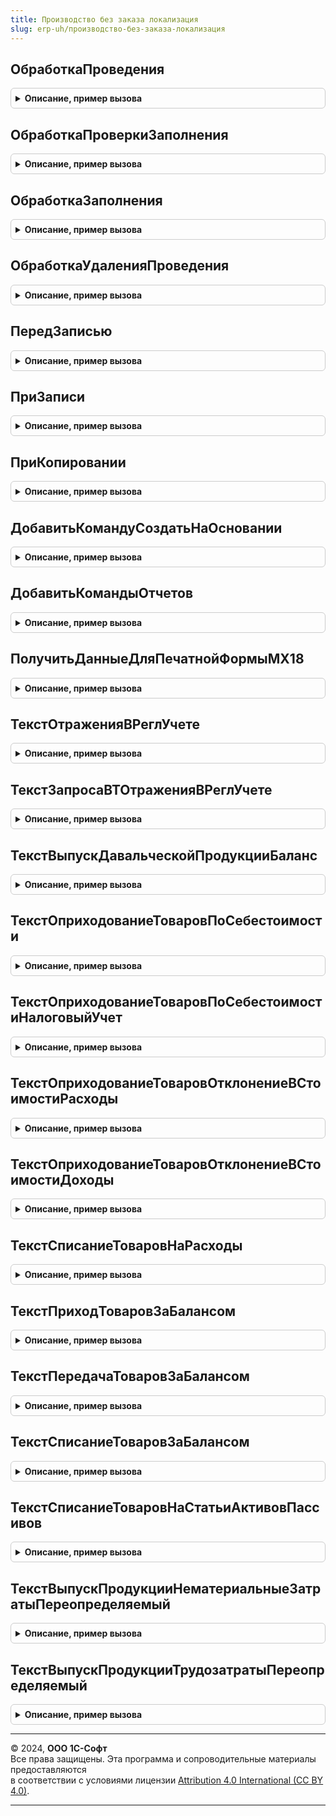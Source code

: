 ```yaml
---
title: Производство без заказа локализация
slug: erp-uh/производство-без-заказа-локализация
---
```



## ОбработкаПроведения
<details style="margin: 1em 0; padding: 0.5em; border: 1px solid #ccc; border-radius: 6px;">

<summary style="font-weight: bold; cursor: pointer;">Описание, пример вызова</summary>

```bsl

// Вызывается из соответствующего обработчика документа
//
// Параметры:
//  Объект - ДокументОбъект - Обрабатываемый документ.
//  Отказ - Булево - Признак проведения документа.
//                   Если в теле процедуры-обработчика установить данному параметру значение Истина,
//                   то проведение документа выполнено не будет.
//  РежимПроведения - РежимПроведенияДокумента - В данный параметр передается текущий режим проведения.
//
Процедура ОбработкаПроведения(Объект, Отказ, РежимПроведения) Экспорт
```

Пример вызова
```bsl
ПроизводствоБезЗаказаЛокализация.ОбработкаПроведения(Объект, Отказ, РежимПроведения) 
```
</details>

## ОбработкаПроверкиЗаполнения
<details style="margin: 1em 0; padding: 0.5em; border: 1px solid #ccc; border-radius: 6px;">

<summary style="font-weight: bold; cursor: pointer;">Описание, пример вызова</summary>

```bsl

// Вызывается из соответствующего обработчика документа
//
// Параметры:
//  Объект - ДокументОбъект - Обрабатываемый объект
//  Отказ - Булево - Если в теле процедуры-обработчика установить данному параметру значение Истина,
//                   то будет выполнен отказ от продолжения работы после выполнения проверки заполнения.
//  ПроверяемыеРеквизиты - Массив - Массив путей к реквизитам, для которых будет выполнена проверка заполнения.
//
Процедура ОбработкаПроверкиЗаполнения(Объект, Отказ, ПроверяемыеРеквизиты) Экспорт
```

Пример вызова
```bsl
ПроизводствоБезЗаказаЛокализация.ОбработкаПроверкиЗаполнения(Объект, Отказ, ПроверяемыеРеквизиты) 
```
</details>

## ОбработкаЗаполнения
<details style="margin: 1em 0; padding: 0.5em; border: 1px solid #ccc; border-radius: 6px;">

<summary style="font-weight: bold; cursor: pointer;">Описание, пример вызова</summary>

```bsl

// Вызывается из соответствующего обработчика документа
//
// Параметры:
//  Объект - ДокументОбъект - Обрабатываемый объект.
//  ДанныеЗаполнения - Произвольный - Значение, которое используется как основание для заполнения.
//  ТекстЗаполнения - Строка - В данный параметр передается признак выполнения стандартной (системной) обработки события.
//  СтандартнаяОбработка - Булево - В данный параметр передается признак выполнения стандартной (системной) обработки события.
//
Процедура ОбработкаЗаполнения(Объект, ДанныеЗаполнения, ТекстЗаполнения, СтандартнаяОбработка) Экспорт
```

Пример вызова
```bsl
ПроизводствоБезЗаказаЛокализация.ОбработкаЗаполнения(Объект, ДанныеЗаполнения, ТекстЗаполнения, СтандартнаяОбработка) 
```
</details>

## ОбработкаУдаленияПроведения
<details style="margin: 1em 0; padding: 0.5em; border: 1px solid #ccc; border-radius: 6px;">

<summary style="font-weight: bold; cursor: pointer;">Описание, пример вызова</summary>

```bsl

// Вызывается из соответствующего обработчика документа
//
// Параметры:
//  Объект - ДокументОбъект - Обрабатываемый объект
//  Отказ - Булево - Признак отказа от записи.
//                   Если в теле процедуры-обработчика установить данному параметру значение Истина,
//                   то запись выполнена не будет и будет вызвано исключение.
//
Процедура ОбработкаУдаленияПроведения(Объект, Отказ) Экспорт
```

Пример вызова
```bsl
ПроизводствоБезЗаказаЛокализация.ОбработкаУдаленияПроведения(Объект, Отказ) 
```
</details>

## ПередЗаписью
<details style="margin: 1em 0; padding: 0.5em; border: 1px solid #ccc; border-radius: 6px;">

<summary style="font-weight: bold; cursor: pointer;">Описание, пример вызова</summary>

```bsl

// Вызывается из соответствующего обработчика документа
//
// Параметры:
//  Объект - ДокументОбъект - Обрабатываемый объект
//  Отказ - Булево - Признак отказа от записи.
//                   Если в теле процедуры-обработчика установить данному параметру значение Истина,
//                   то запись выполнена не будет и будет вызвано исключение.
//  РежимЗаписи - РежимЗаписиДокумента - В параметр передается текущий режим записи документа. Позволяет определить в теле процедуры режим записи.
//  РежимПроведения - РежимПроведенияДокумента - В данный параметр передается текущий режим проведения.
//
Процедура ПередЗаписью(Объект, Отказ, РежимЗаписи, РежимПроведения) Экспорт
```

Пример вызова
```bsl
ПроизводствоБезЗаказаЛокализация.ПередЗаписью(Объект, Отказ, РежимЗаписи, РежимПроведения) 
```
</details>

## ПриЗаписи
<details style="margin: 1em 0; padding: 0.5em; border: 1px solid #ccc; border-radius: 6px;">

<summary style="font-weight: bold; cursor: pointer;">Описание, пример вызова</summary>

```bsl

// Вызывается из соответствующего обработчика документа
//
// Параметры:
//  Объект - ДокументОбъект - Обрабатываемый объект
//  Отказ - Булево - Признак отказа от записи.
//                   Если в теле процедуры-обработчика установить данному параметру значение Истина, то запись выполнена не будет и будет вызвано исключение.
//
Процедура ПриЗаписи(Объект, Отказ) Экспорт
```

Пример вызова
```bsl
ПроизводствоБезЗаказаЛокализация.ПриЗаписи(Объект, Отказ) 
```
</details>

## ПриКопировании
<details style="margin: 1em 0; padding: 0.5em; border: 1px solid #ccc; border-radius: 6px;">

<summary style="font-weight: bold; cursor: pointer;">Описание, пример вызова</summary>

```bsl

// Вызывается из соответствующего обработчика документа
//
// Параметры:
//  Объект - ДокументОбъект - Обрабатываемый объект
//  ОбъектКопирования - ДокументОбъект - Исходный документ, который является источником копирования.
//
Процедура ПриКопировании(Объект, ОбъектКопирования) Экспорт
```

Пример вызова
```bsl
ПроизводствоБезЗаказаЛокализация.ПриКопировании(Объект, ОбъектКопирования) 
```
</details>

## ДобавитьКомандуСоздатьНаОсновании
<details style="margin: 1em 0; padding: 0.5em; border: 1px solid #ccc; border-radius: 6px;">

<summary style="font-weight: bold; cursor: pointer;">Описание, пример вызова</summary>

```bsl

// Добавляет команду создания документа "Авансовый отчет".
//
// Параметры:
//  КомандыСозданияНаОсновании - см. СозданиеНаОснованииПереопределяемый.ПередДобавлениемКомандСозданияНаОсновании.КомандыСозданияНаОсновании
//
Процедура ДобавитьКомандуСоздатьНаОсновании(КомандыСозданияНаОсновании) Экспорт
```

Пример вызова
```bsl
ПроизводствоБезЗаказаЛокализация.ДобавитьКомандуСоздатьНаОсновании(КомандыСозданияНаОсновании) 
```
</details>

## ДобавитьКомандыОтчетов
<details style="margin: 1em 0; padding: 0.5em; border: 1px solid #ccc; border-radius: 6px;">

<summary style="font-weight: bold; cursor: pointer;">Описание, пример вызова</summary>

```bsl

// Определяет список команд отчетов.
//
// Параметры:
//   КомандыОтчетов - См. ВариантыОтчетовПереопределяемый.ПередДобавлениемКомандОтчетов.КомандыОтчетов
//   Параметры - См. ВариантыОтчетовПереопределяемый.ПередДобавлениемКомандОтчетов.Параметры
//
Процедура ДобавитьКомандыОтчетов(КомандыОтчетов, Параметры) Экспорт
```

Пример вызова
```bsl
ПроизводствоБезЗаказаЛокализация.ДобавитьКомандыОтчетов(КомандыОтчетов, Параметры) 
```
</details>

## ПолучитьДанныеДляПечатнойФормыМХ18
<details style="margin: 1em 0; padding: 0.5em; border: 1px solid #ccc; border-radius: 6px;">

<summary style="font-weight: bold; cursor: pointer;">Описание, пример вызова</summary>

```bsl

// Функция получает данные для формирования печатной формы МХ - 18
//
// Параметры:
// 	ПараметрыПечати - Структура
// 	МассивОбъектов - Массив
// Возвращаемое значение:
// 	Структура
Функция ПолучитьДанныеДляПечатнойФормыМХ18(ПараметрыПечати, МассивОбъектов) Экспорт
```

Пример вызова
```bsl
Результат = ПроизводствоБезЗаказаЛокализация.ПолучитьДанныеДляПечатнойФормыМХ18(ПараметрыПечати, МассивОбъектов) 
```
</details>

## ТекстОтраженияВРеглУчете
<details style="margin: 1em 0; padding: 0.5em; border: 1px solid #ccc; border-radius: 6px;">

<summary style="font-weight: bold; cursor: pointer;">Описание, пример вызова</summary>

```bsl

// Функция возвращает текст запроса для отражения документа в регламентированном учете.
//
// Возвращаемое значение:
//	Строка - Текст запроса
//
Функция ТекстОтраженияВРеглУчете() Экспорт
```

Пример вызова
```bsl
Результат = ПроизводствоБезЗаказаЛокализация.ТекстОтраженияВРеглУчете() 
```
</details>

## ТекстЗапросаВТОтраженияВРеглУчете
<details style="margin: 1em 0; padding: 0.5em; border: 1px solid #ccc; border-radius: 6px;">

<summary style="font-weight: bold; cursor: pointer;">Описание, пример вызова</summary>

```bsl

// Функция возвращает текст запроса дополнительных временных таблиц,
// необходимых для отражения в регламентированном учете
//
// Возвращаемое значение:
//   Строка - сформированный текст запроса.
//
Функция ТекстЗапросаВТОтраженияВРеглУчете() Экспорт
```

Пример вызова
```bsl
Результат = ПроизводствоБезЗаказаЛокализация.ТекстЗапросаВТОтраженияВРеглУчете() 
```
</details>

## ТекстВыпускДавальческойПродукцииБаланс
<details style="margin: 1em 0; padding: 0.5em; border: 1px solid #ccc; border-radius: 6px;">

<summary style="font-weight: bold; cursor: pointer;">Описание, пример вызова</summary>

```bsl

//++ Локализация

// Функция возвращает текст фрагмента отражения для выпуска давальческой продукции по балансу
//
// Возвращаемое значение:
//   Строка - сформированный текст запроса.
//
Функция ТекстВыпускДавальческойПродукцииБаланс() Экспорт
```

Пример вызова
```bsl
Результат = ПроизводствоБезЗаказаЛокализация.ТекстВыпускДавальческойПродукцииБаланс() 
```
</details>

## ТекстОприходованиеТоваровПоСебестоимости
<details style="margin: 1em 0; padding: 0.5em; border: 1px solid #ccc; border-radius: 6px;">

<summary style="font-weight: bold; cursor: pointer;">Описание, пример вызова</summary>

```bsl

// Функция возвращает фрагмент текста запроса для отражения документа в регламентированном учете.
//
// Возвращаемое значение:
//	Строка - Текст запроса
//
Функция ТекстОприходованиеТоваровПоСебестоимости() Экспорт
```

Пример вызова
```bsl
Результат = ПроизводствоБезЗаказаЛокализация.ТекстОприходованиеТоваровПоСебестоимости() 
```
</details>

## ТекстОприходованиеТоваровПоСебестоимостиНалоговыйУчет
<details style="margin: 1em 0; padding: 0.5em; border: 1px solid #ccc; border-radius: 6px;">

<summary style="font-weight: bold; cursor: pointer;">Описание, пример вызова</summary>

```bsl

// Функция возвращает фрагмент текста запроса для отражения документа в регламентированном учете.
//
// Возвращаемое значение:
//	Строка - Текст запроса
//
Функция ТекстОприходованиеТоваровПоСебестоимостиНалоговыйУчет() Экспорт
```

Пример вызова
```bsl
Результат = ПроизводствоБезЗаказаЛокализация.ТекстОприходованиеТоваровПоСебестоимостиНалоговыйУчет() 
```
</details>

## ТекстОприходованиеТоваровОтклонениеВСтоимостиРасходы
<details style="margin: 1em 0; padding: 0.5em; border: 1px solid #ccc; border-radius: 6px;">

<summary style="font-weight: bold; cursor: pointer;">Описание, пример вызова</summary>

```bsl

// Функция возвращает фрагмент текста запроса для отражения документа в регламентированном учете.
//
// Возвращаемое значение:
//	Строка - Текст запроса
//
Функция ТекстОприходованиеТоваровОтклонениеВСтоимостиРасходы() Экспорт
```

Пример вызова
```bsl
Результат = ПроизводствоБезЗаказаЛокализация.ТекстОприходованиеТоваровОтклонениеВСтоимостиРасходы() 
```
</details>

## ТекстОприходованиеТоваровОтклонениеВСтоимостиДоходы
<details style="margin: 1em 0; padding: 0.5em; border: 1px solid #ccc; border-radius: 6px;">

<summary style="font-weight: bold; cursor: pointer;">Описание, пример вызова</summary>

```bsl

// Функция возвращает фрагмент текста запроса для отражения документа в регламентированном учете.
//
// Возвращаемое значение:
//	Строка - Текст запроса
//
Функция ТекстОприходованиеТоваровОтклонениеВСтоимостиДоходы() Экспорт
```

Пример вызова
```bsl
Результат = ПроизводствоБезЗаказаЛокализация.ТекстОприходованиеТоваровОтклонениеВСтоимостиДоходы() 
```
</details>

## ТекстСписаниеТоваровНаРасходы
<details style="margin: 1em 0; padding: 0.5em; border: 1px solid #ccc; border-radius: 6px;">

<summary style="font-weight: bold; cursor: pointer;">Описание, пример вызова</summary>

```bsl

// Функция возвращает текст фрагмента отражения списания на расходы
//
// Возвращаемое значение:
//	Строка - сформированный текст запроса.
//
Функция ТекстСписаниеТоваровНаРасходы(Производство = Ложь, СодержаниеПоУмолчанию = Истина, ПереопределениеОтбора = Ложь) Экспорт
```

Пример вызова
```bsl
Результат = ПроизводствоБезЗаказаЛокализация.ТекстСписаниеТоваровНаРасходы(Производство, СодержаниеПоУмолчанию, ПереопределениеОтбора);
```
</details>

## ТекстПриходТоваровЗаБалансом
<details style="margin: 1em 0; padding: 0.5em; border: 1px solid #ccc; border-radius: 6px;">

<summary style="font-weight: bold; cursor: pointer;">Описание, пример вызова</summary>

```bsl

// Функция возвращает текст фрагмента отражения передачи товаров за балансом
//
// Параметры:
// 	Производство - булево, признак вызова метода из производственного документа, для них не анализируем кор часть,
// 		поэтому данный параметр показывает, что приходное движение не имеет аналогичного расходного с кор частью,
// 		Для непроизводственных документов, анализируем наличие расходных с такой же кор частью и если есть - не формируем,
// 		так как будет проводка передачи, значение по умолчанию - Ложь;
// 	СодержаниеПоУмолчанию - булево, признак того, что при возвращении текста сразу переназначать содержание проводки,
// 		значение по умолчанию - Истина;
// 	ПереопределениеОтбора - булево, признак того, что при возвращении текста необходимо добавить условия отбора,
// 		значение по умолчанию - Ложь;
//
// Возвращаемое значение:
//	Строка - сформированный текст запроса.
//
Функция ТекстПриходТоваровЗаБалансом(Производство = Ложь, СодержаниеПоУмолчанию = Истина, ПереопределениеОтбора = Ложь) Экспорт
```

Пример вызова
```bsl
Результат = ПроизводствоБезЗаказаЛокализация.ТекстПриходТоваровЗаБалансом(Производство, СодержаниеПоУмолчанию, ПереопределениеОтбора);
```
</details>

## ТекстПередачаТоваровЗаБалансом
<details style="margin: 1em 0; padding: 0.5em; border: 1px solid #ccc; border-radius: 6px;">

<summary style="font-weight: bold; cursor: pointer;">Описание, пример вызова</summary>

```bsl

// Функция возвращает текст фрагмента отражения передачи товаров за балансом
//
// Параметры:
// 	Производство - булево, признак вызова метода из производственного документа, для них не анализируем кор часть,
// 		поэтому данный параметр показывает, что расходное движение не имеет аналогичного приходного по кор части,
// 		Для непроизводственных документов, анализируем наличие приходных с такой же кор частью и если есть - формируем,
// 		значение по умолчанию - Ложь;
// 	СодержаниеПоУмолчанию - булево, признак того, что при возвращении текста сразу переназначать содержание проводки,
// 		значение по умолчанию - Истина;
// 	ПереопределениеОтбора - булево, признак того, что при возвращении текста необходимо добавить условия отбора,
// 		значение по умолчанию - Ложь;
//
// Возвращаемое значение:
//	Строка - сформированный текст запроса.
//
Функция ТекстПередачаТоваровЗаБалансом(Производство = Ложь, СодержаниеПоУмолчанию = Истина, ПереопределениеОтбора = Ложь) Экспорт
```

Пример вызова
```bsl
Результат = ПроизводствоБезЗаказаЛокализация.ТекстПередачаТоваровЗаБалансом(Производство, СодержаниеПоУмолчанию, ПереопределениеОтбора);
```
</details>

## ТекстСписаниеТоваровЗаБалансом
<details style="margin: 1em 0; padding: 0.5em; border: 1px solid #ccc; border-radius: 6px;">

<summary style="font-weight: bold; cursor: pointer;">Описание, пример вызова</summary>

```bsl

// Функция возвращает текст фрагмента отражения для списания давальческой продукции
//
// Параметры:
// 	Производство - булево, признак вызова метода из производственного документа, для них не анализируем кор часть,
// 		поэтому данный параметр показывает, что расходное движение не имеет кор части,
// 		Для непроизводственных документов, анализируем наличие кор раздела учета и если есть - не формируем,
// 		так как будет проводка передачи, значение по умолчанию - Ложь;
// 	СодержаниеПоУмолчанию - булево, признак того, что при возвращении текста сразу переназначать содержание проводки,
// 		значение по умолчанию - Истина;
// 	ПереопределениеОтбора - булево, признак того, что при возвращении текста необходимо добавить условия отбора,
// 		значение по умолчанию - Ложь;
// Возвращаемое значение:
//	Строка - сформированный текст запроса.
//
Функция ТекстСписаниеТоваровЗаБалансом(Производство = Ложь, СодержаниеПоУмолчанию = Истина, ПереопределениеОтбора = Ложь) Экспорт
```

Пример вызова
```bsl
Результат = ПроизводствоБезЗаказаЛокализация.ТекстСписаниеТоваровЗаБалансом(Производство, СодержаниеПоУмолчанию, ПереопределениеОтбора);
```
</details>

## ТекстСписаниеТоваровНаСтатьиАктивовПассивов
<details style="margin: 1em 0; padding: 0.5em; border: 1px solid #ccc; border-radius: 6px;">

<summary style="font-weight: bold; cursor: pointer;">Описание, пример вызова</summary>

```bsl

// Функция возвращает текст фрагмента отражения списания на прочие активы/пассивы
//
// Возвращаемое значение:
//	Строка - сформированный текст запроса.
//
Функция ТекстСписаниеТоваровНаСтатьиАктивовПассивов(СодержаниеПоУмолчанию = Истина, ПереопределениеОтбора = Ложь) Экспорт
```

Пример вызова
```bsl
Результат = ПроизводствоБезЗаказаЛокализация.ТекстСписаниеТоваровНаСтатьиАктивовПассивов(СодержаниеПоУмолчанию, ПереопределениеОтбора);
```
</details>

## ТекстВыпускПродукцииНематериальныеЗатратыПереопределяемый
<details style="margin: 1em 0; padding: 0.5em; border: 1px solid #ccc; border-radius: 6px;">

<summary style="font-weight: bold; cursor: pointer;">Описание, пример вызова</summary>

```bsl

// Функция возвращает текст фрагмента отражения выпуска продукции с приходом нематериальных затрат
//
// Параметры:
// 	СодержаниеПоУмолчанию - булево, признак того, что при возвращении текста сразу переназначать содержание проводки,
// 		значение по умолчанию - Истина;
// 	ПереопределениеОтбора - булево, признак того, что при возвращении текста необходимо добавить условия отбора,
// 		значение по умолчанию - Ложь;
// Возвращаемое значение:
//	Строка - сформированный текст запроса.
//
Функция ТекстВыпускПродукцииНематериальныеЗатратыПереопределяемый(СодержаниеПоУмолчанию = Истина, ПереопределениеОтбора = Ложь) Экспорт
```

Пример вызова
```bsl
Результат = ПроизводствоБезЗаказаЛокализация.ТекстВыпускПродукцииНематериальныеЗатратыПереопределяемый(СодержаниеПоУмолчанию, ПереопределениеОтбора);
```
</details>

## ТекстВыпускПродукцииТрудозатратыПереопределяемый
<details style="margin: 1em 0; padding: 0.5em; border: 1px solid #ccc; border-radius: 6px;">

<summary style="font-weight: bold; cursor: pointer;">Описание, пример вызова</summary>

```bsl

// Функция возвращает текст фрагмента отражения выпуска продукции с приходом трудозатрат
//
// Параметры:
// 	СодержаниеПоУмолчанию - булево, признак того, что при возвращении текста сразу переназначать содержание проводки,
// 		значение по умолчанию - Истина;
// 	ПереопределениеОтбора - булево, признак того, что при возвращении текста необходимо добавить условия отбора,
// 		значение по умолчанию - Ложь;
// Возвращаемое значение:
//	Строка - сформированный текст запроса.
//
Функция ТекстВыпускПродукцииТрудозатратыПереопределяемый(СодержаниеПоУмолчанию = Истина, ПереопределениеОтбора = Ложь) Экспорт
```

Пример вызова
```bsl
Результат = ПроизводствоБезЗаказаЛокализация.ТекстВыпускПродукцииТрудозатратыПереопределяемый(СодержаниеПоУмолчанию, ПереопределениеОтбора);
```
</details>

---

© 2024, **ООО 1С-Софт**  
Все права защищены. Эта программа и сопроводительные материалы предоставляются  
в соответствии с условиями лицензии [Attribution 4.0 International (CC BY 4.0)](https://creativecommons.org/licenses/by/4.0/legalcode).

---
